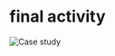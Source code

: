 # final activity

![Case study](https://user-images.githubusercontent.com/63057953/133645017-cb944747-9d83-495f-af31-ce8cc6b04eac.PNG)
